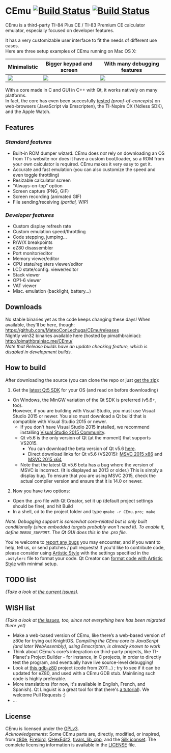 # CEmu [![Build Status](https://travis-ci.org/CE-Programming/CEmu.svg)](https://travis-ci.org/CE-Programming/CEmu) [![Build Status](https://scan.coverity.com/projects/7576/badge.svg)](https://scan.coverity.com/projects/mateoconlechuga-cemu)

CEmu is a third-party TI-84 Plus CE / TI-83 Premium CE calculator emulator, especially focused on developer features.  

It has a very customizable user interface to fit the needs of different use cases.  
Here are three setup examples of CEmu running on Mac OS X:

Minimalistic  | Bigger keypad and screen | With many debugging features
------------ | ------------- | -------------
<a href="https://i.imgur.com/yU8xOqf.png"><img src="https://i.imgur.com/wYlQPgu.png" /></a>|<a href="https://i.imgur.com/cKYRuxM.png"><img src="https://i.imgur.com/edxwq7K.png" /></a>|<a href="https://i.imgur.com/c90lBOq.png"><img src="https://i.imgur.com/7GDppPH.png" /></a>

With a core made in C and GUI in C++ with Qt, it works natively on many platforms.  
In fact, the core has even been succesfully [tested](https://github.com/MateoConLechuga/CEmu/tree/master/gui) _(proof-of-concepts)_ on web-browsers (JavaScript via Emscripten), the TI-Nspire CX (Ndless SDK), and the Apple Watch.

## Features
### _Standard features_
* Built-in ROM dumper wizard. CEmu does _not_ rely on downloading an OS from TI's website nor does it have a custom boot/loader, so a ROM from your own calculator is required. CEmu makes it very easy to get it. 
* Accurate and fast emulation (you can also customize the speed and even toggle throttling)
* Resizable calculator screen
* "Always-on-top" option
* Screen capture (PNG, GIF)
* Screen recording (animated GIF)
* File sending/receiving _(partial, WIP)_

### _Developer features_
* Custom display refresh rate
* Custom emulation speed/throttling
* Code stepping, jumping...
* R/W/X breakpoints
* eZ80 disassembler
* Port monitor/editor
* Memory viewer/editor
* CPU state/registers viewer/editor
* LCD state/config. viewer/editor
* Stack viewer
* OP1-6 viewer
* VAT viewer
* Misc. emulation (backlight, battery...)

## Downloads
No stable binaries yet as the code keeps changing these days! When available, they'll be here, though: https://github.com/MateoConLechuga/CEmu/releases  
Nightly win32 binaries available here (hosted by pimathbrainiac): http://pimathbrainiac.me/CEmu/  
_Note that Release builds have an update checking feature, which is disabled in development builds._

## How to build
After downloading the source (you can clone the repo or just [get the zip](https://github.com/MateoConLechuga/CEmu/archive/master.zip)):

1. Get the [latest Qt5 SDK](https://www.qt.io/download-open-source/#section-3) for your OS (and read on before downloading)
  * On Windows, the MinGW variation of the Qt SDK is preferred (v5.6+, too).  
    However, if you are building with Visual Studio, you must use Visual Studio 2015 or newer. You also must download a Qt build that is compatible with Visual Studio 2015 or newer.
    * If you don't have Visual Studio 2015 installed, we recommend
      installing [Visual Studio 2015 Community](https://go.microsoft.com/fwlink/?LinkId=691978&clcid=0x409).
    * Qt v5.6 is the only version of Qt (at the moment) that supports
      VS2015.
      * You can download the beta version of Qt v5.6
        [here](http://download.qt.io/development_releases/qt/5.6/5.6.0-beta/).
      * Direct download links for Qt v5.6 (VS2015):
        [MSVC 2015 x86](http://download.qt.io/development_releases/qt/5.6/5.6.0-beta/qt-opensource-windows-x86-msvc2015-5.6.0-beta.exe)
        and [MSVC 2015 x64](http://download.qt.io/development_releases/qt/5.6/5.6.0-beta/qt-opensource-windows-x86-msvc2015_64-5.6.0-beta.exe)
    * Note that the latest Qt v5.6 beta has a bug where the version of
      MSVC is incorrect. (It is displayed as 2013 or older.) This is
      simply a display bug. To ensure that you are using MSVC 2015,
      check the actual compiler version and ensure that it is 14.0
      or newer.
    
2. Now you have two options:
  * Open the .pro file with Qt Creator, set it up (default project settings should be fine), and hit Build
  * In a shell, cd to the project folder and type `qmake -r CEmu.pro; make`

_Note: Debugging support is somewhat core-related but is only built conditionally (since embedded targets probably won't need it). To enable it, define `DEBUG_SUPPORT`. The Qt GUI does this in the .pro file._

You're welcome to [report any bugs](https://github.com/MateoConLechuga/CEmu/issues) you may encounter, and if you want to help, tell us, or send patches / pull requests! If you'd like to contribute code, please consider using [Artistic Style](http://astyle.sourceforge.net/) with the settings specified in the `.astylerc` file to format your code. Qt Creator can [format code with Artistic Style](http://doc.qt.io/qtcreator/creator-beautifier.html) with minimal setup.


## TODO list
_(Take a look at [the current issues](https://github.com/CE-Programming/CEmu/issues))._

## WISH list
_(Take a look at [the issues](https://github.com/CE-Programming/CEmu/issues), too, since not everything here has been migrated there yet)_
* Make a web-based version of CEmu, like there’s a web-based version of z80e for trying out KnightOS. _Compiling the CEmu core to JavaScript (and later WebAssembly), using Emscripten, is already known to work_
* Think about CEmu's core’s integration on third-party projects, like TI-Planet's Project Builder - for instance, in C projects, in order to directly test the program, and eventually have live source-level debugging!
* Look at [this gdb-z80](https://github.com/legumbre/gdb-z80) project (code from 2011...) ; try to see if it can be updated for eZ80, and used with a CEmu GDB stub. Mainlining such code is highly preferable.
* More translations (for now, it's available in English, French, and Spanish). Qt Linguist is a great tool for that (here's [a tutorial](https://doc.qt.io/qt-5.5/linguist-manager.html)). We welcome Pull Requests :)
* ...

## License
CEmu is licensed under the [GPLv3](LICENSE).  
_Acknowledgements_: Some CEmu parts are, directly, modified, or inspired, from [z80e](https://github.com/KnightOS/z80e), [Firebird](https://github.com/nspire-emus/firebird), [QHexEdit2](https://github.com/Simsys/qhexedit2), [tivars_lib_cpp](https://github.com/adriweb/tivars_lib_cpp), and the [Silk iconset](http://www.famfamfam.com/lab/icons/silk/). The complete licensing information is available in the [LICENSE](LICENSE) file.
